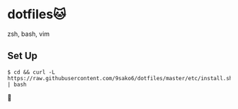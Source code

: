 # dotfiles🐱

zsh, bash, vim

## Set Up

```shell
$ cd && curl -L https://raw.githubusercontent.com/9sako6/dotfiles/master/etc/install.sh | bash
```

👋

